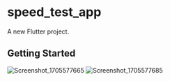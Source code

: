 # speed_test_app

A new Flutter project.

## Getting Started
![Screenshot_1705577665](https://github.com/sathipe123/speed_test_app_flutter/assets/92565653/5ef2e532-373a-409f-930c-aaadf06e44ee)
![Screenshot_1705577685](https://github.com/sathipe123/speed_test_app_flutter/assets/92565653/eeb40b2f-8ac4-4024-97fd-bb969f17cba5)

